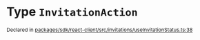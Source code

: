 # Type `InvitationAction`
<sub>Declared in [packages/sdk/react-client/src/invitations/useInvitationStatus.ts:38](https://github.com/dxos/dxos/blob/4d6eae504/packages/sdk/react-client/src/invitations/useInvitationStatus.ts#L38)</sub>






